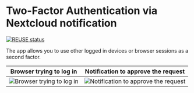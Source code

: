 <!--
  - SPDX-FileCopyrightText: 2018 Nextcloud GmbH and Nextcloud contributors
  - SPDX-License-Identifier: AGPL-3.0-or-later
-->
# Two-Factor Authentication via Nextcloud notification

[![REUSE status](https://api.reuse.software/badge/github.com/nextcloud/twofactor_nextcloud_notification)](https://api.reuse.software/info/github.com/nextcloud/twofactor_nextcloud_notification)

The app allows you to use other logged in devices or browser sessions as a second factor.

Browser trying to log in | Notification to approve the request
---|---
![Browser trying to log in](https://raw.githubusercontent.com/nextcloud/twofactor_nextcloud_notification/main/screenshots/request.png) | ![Notification to approve the request](https://raw.githubusercontent.com/nextcloud/twofactor_nextcloud_notification/main/screenshots/notification.png)
